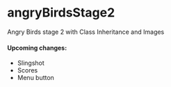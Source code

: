 # angryBirdsStage2
Angry Birds stage 2 with Class Inheritance and Images

#### Upcoming changes:
- Slingshot
- Scores
- Menu button
